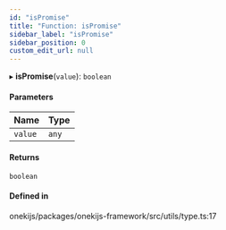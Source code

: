 ```yaml
---
id: "isPromise"
title: "Function: isPromise"
sidebar_label: "isPromise"
sidebar_position: 0
custom_edit_url: null
---
```


▸ **isPromise**(`value`): `boolean`

#### Parameters

| Name | Type |
| :------ | :------ |
| `value` | `any` |

#### Returns

`boolean`

#### Defined in

onekijs/packages/onekijs-framework/src/utils/type.ts:17
